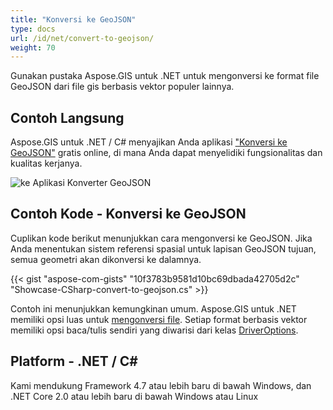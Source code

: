 ```yaml
---
title: "Konversi ke GeoJSON"
type: docs
url: /id/net/convert-to-geojson/
weight: 70
---
```


Gunakan pustaka Aspose.GIS untuk .NET untuk mengonversi ke format file GeoJSON dari file gis berbasis vektor populer lainnya.

## **Contoh Langsung**

Aspose.GIS untuk .NET / C# menyajikan Anda aplikasi ["Konversi ke GeoJSON"](https://products.aspose.app/gis/conversion/convert-to-geojson) gratis online, di mana Anda dapat menyelidiki fungsionalitas dan kualitas kerjanya.

![ ke Aplikasi Konverter GeoJSON](conversion.png)

## **Contoh Kode - Konversi ke GeoJSON**

Cuplikan kode berikut menunjukkan cara mengonversi ke GeoJSON. Jika Anda menentukan sistem referensi spasial untuk lapisan GeoJSON tujuan, semua geometri akan dikonversi ke dalamnya. 

{{< gist "aspose-com-gists" "10f3783b9581d10bc69dbada42705d2c" "Showcase-CSharp-convert-to-geojson.cs" >}}

Contoh ini menunjukkan kemungkinan umum. Aspose.GIS untuk .NET memiliki opsi luas untuk [mengonversi file](https://docs.aspose.com/gis/net/vector-layers/). Setiap format berbasis vektor memiliki opsi baca/tulis sendiri yang diwarisi dari kelas [DriverOptions](https://reference.aspose.com/gis/net/aspose.gis/driveroptions).

## **Platform - .NET / C#**

Kami mendukung Framework 4.7 atau lebih baru di bawah Windows, dan .NET Core 2.0 atau lebih baru di bawah Windows atau Linux

